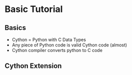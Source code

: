 # Basic Tutorial

## Basics
- Cython = Python with C Data Types
- Any piece of Python code is valid Cython code (almost)
- Cython compiler converts python to C code

## Cython Extension 
